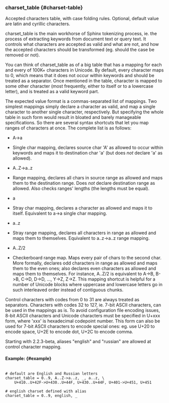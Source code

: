 ### charset_table {#charset-table}

Accepted characters table, with case folding rules. Optional, default value are latin and cyrillic characters.

charset_table is the main workhorse of Sphinx tokenizing process, ie. the process of extracting keywords from document text or query text. It controls what characters are accepted as valid and what are not, and how the accepted characters should be transformed (eg. should the case be removed or not).

You can think of charset_table as of a big table that has a mapping for each and every of 100K+ characters in Unicode. By default, every character maps to 0, which means that it does not occur within keywords and should be treated as a separator. Once mentioned in the table, character is mapped to some other character (most frequently, either to itself or to a lowercase letter), and is treated as a valid keyword part.

The expected value format is a commas-separated list of mappings. Two simplest mappings simply declare a character as valid, and map a single character to another single character, respectively. But specifying the whole table in such form would result in bloated and barely manageable specifications. So there are several syntax shortcuts that let you map ranges of characters at once. The complete list is as follows:

*   A-&gt;a
*   Single char mapping, declares source char &#039;A&#039; as allowed to occur within keywords and maps it to destination char &#039;a&#039; (but does _not_ declare &#039;a&#039; as allowed).

*   A..Z-&gt;a..z
*   Range mapping, declares all chars in source range as allowed and maps them to the destination range. Does _not_ declare destination range as allowed. Also checks ranges&#039; lengths (the lengths must be equal).

*   a
*   Stray char mapping, declares a character as allowed and maps it to itself. Equivalent to a-&gt;a single char mapping.

*   a..z
*   Stray range mapping, declares all characters in range as allowed and maps them to themselves. Equivalent to a..z-&gt;a..z range mapping.

*   A..Z/2
*   Checkerboard range map. Maps every pair of chars to the second char. More formally, declares odd characters in range as allowed and maps them to the even ones; also declares even characters as allowed and maps them to themselves. For instance, A..Z/2 is equivalent to A-&gt;B, B-&gt;B, C-&gt;D, D-&gt;D, ..., Y-&gt;Z, Z-&gt;Z. This mapping shortcut is helpful for a number of Unicode blocks where uppercase and lowercase letters go in such interleaved order instead of contiguous chunks.

Control characters with codes from 0 to 31 are always treated as separators. Characters with codes 32 to 127, ie. 7-bit ASCII characters, can be used in the mappings as is. To avoid configuration file encoding issues, 8-bit ASCII characters and Unicode characters must be specified in U+xxx form, where &#039;xxx&#039; is hexadecimal codepoint number. This form can also be used for 7-bit ASCII characters to encode special ones: eg. use U+20 to encode space, U+2E to encode dot, U+2C to encode comma.

Starting with 2.2.3-beta, aliases &quot;english&quot; and &quot;russian&quot; are allowed at control character mapping.

#### Example: {#example}

```

# default are English and Russian letters
charset_table = 0..9, A..Z->a..z, _, a..z, \
    U+410..U+42F->U+430..U+44F, U+430..U+44F, U+401->U+451, U+451

# english charset defined with alias
charset_table = 0..9, english, _

```